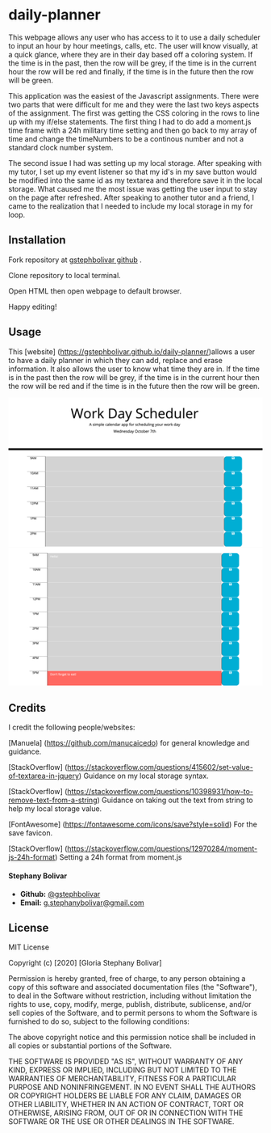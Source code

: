 # daily-planner

This webpage allows any user who has access to it to use a daily scheduler to input an hour by hour meetings, calls, etc. The user will know visually, at a quick glance, where they are in their day based off a coloring system. If the time is in the past, then the row will be grey, if the time is in the current hour the row will be red and finally, if the time is in the future then the row will be green. 

This application was the easiest of the Javascript assignments. There were two parts that were difficult for me and they were the last two keys aspects of the assignment. The first was getting the CSS coloring in the rows to line up with my if/else statements. The first thing I had to do add a moment.js time frame with a 24h military time setting and then go back to my array of time and change the timeNumbers to be a continous number and not a standard clock number system. 

The second issue I had was setting up my local storage. After speaking with my tutor, I set up my event listener so that my id's in my save button would be modified into the same id as my textarea and therefore save it in the local storage. What caused me the most issue was getting the user input to stay on the page after refreshed. After speaking to another tutor and a friend, I came to the realization that I needed to include my local storage in my for loop.

## Installation

Fork repository at [gstephbolivar github](https://github.com/gstephbolivar/daily-planner) .

Clone repository to local terminal.

Open HTML then open webpage to default browser.

Happy editing!

## Usage

This [website] (https://gstephbolivar.github.io/daily-planner/)allows a user to have a daily planner in which they can add, replace and erase information. It also allows the user to know what time they are in. If the time is in the past then the row will be grey, if the time is in the current hour then the row will be red and if the time is in the future then the row will be green. 

![MainPage](./images/mainpage.png)
![TimeSlots](./images/TimeSlots.png)
## Credits

I credit the following people/websites: 

[Manuela] (https://github.com/manucaicedo) for general knowledge and guidance. 

[StackOverflow] (https://stackoverflow.com/questions/415602/set-value-of-textarea-in-jquery) Guidance on my local storage syntax. 

[StackOverflow] (https://stackoverflow.com/questions/10398931/how-to-remove-text-from-a-string) Guidance on taking out the text from string to help my local storage value. 

[FontAwesome] (https://fontawesome.com/icons/save?style=solid) For the save favicon.

[StackOverflow] (https://stackoverflow.com/questions/12970284/moment-js-24h-format) Setting a 24h format from moment.js

####  **Stephany Bolivar** 
*  **Github:** [@gstephbolivar](https://github.com/gstephbolivar)
*  **Email:** [g.stephanybolivar@gmail.com](g.stephanybolivar@gmail.com)

## License

MIT License

Copyright (c) [2020] [Gloria Stephany Bolivar]

Permission is hereby granted, free of charge, to any person obtaining a copy
of this software and associated documentation files (the "Software"), to deal
in the Software without restriction, including without limitation the rights
to use, copy, modify, merge, publish, distribute, sublicense, and/or sell
copies of the Software, and to permit persons to whom the Software is
furnished to do so, subject to the following conditions:

The above copyright notice and this permission notice shall be included in all
copies or substantial portions of the Software.

THE SOFTWARE IS PROVIDED "AS IS", WITHOUT WARRANTY OF ANY KIND, EXPRESS OR
IMPLIED, INCLUDING BUT NOT LIMITED TO THE WARRANTIES OF MERCHANTABILITY,
FITNESS FOR A PARTICULAR PURPOSE AND NONINFRINGEMENT. IN NO EVENT SHALL THE
AUTHORS OR COPYRIGHT HOLDERS BE LIABLE FOR ANY CLAIM, DAMAGES OR OTHER
LIABILITY, WHETHER IN AN ACTION OF CONTRACT, TORT OR OTHERWISE, ARISING FROM,
OUT OF OR IN CONNECTION WITH THE SOFTWARE OR THE USE OR OTHER DEALINGS IN THE
SOFTWARE.
